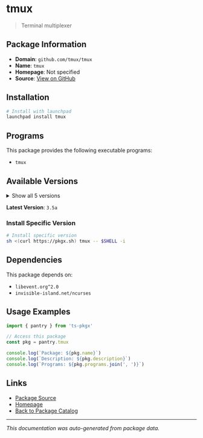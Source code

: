 # tmux

> Terminal multiplexer

## Package Information

- **Domain**: `github.com/tmux/tmux`
- **Name**: `tmux`
- **Homepage**: Not specified
- **Source**: [View on GitHub](https://github.com/pkgxdev/pantry/tree/main/projects/github.com/tmux/tmux/package.yml)

## Installation

```bash
# Install with launchpad
launchpad install tmux
```

## Programs

This package provides the following executable programs:

- `tmux`

## Available Versions

<details>
<summary>Show all 5 versions</summary>

- `3.5a`, `3.5.0`, `3.4.0`, `3.3a`, `3.3.0`

</details>

**Latest Version**: `3.5a`

### Install Specific Version

```bash
# Install specific version
sh <(curl https://pkgx.sh) tmux -- $SHELL -i
```

## Dependencies

This package depends on:

- `libevent.org^2.0`
- `invisible-island.net/ncurses`

## Usage Examples

```typescript
import { pantry } from 'ts-pkgx'

// Access this package
const pkg = pantry.tmux

console.log(`Package: ${pkg.name}`)
console.log(`Description: ${pkg.description}`)
console.log(`Programs: ${pkg.programs.join(', ')}`)
```

## Links

- [Package Source](https://github.com/pkgxdev/pantry/tree/main/projects/github.com/tmux/tmux/package.yml)
- [Homepage](#)
- [Back to Package Catalog](../../package-catalog.md)

---

*This documentation was auto-generated from package data.*

